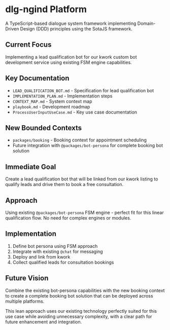 # dlg-ngind Platform

A TypeScript-based dialogue system framework implementing Domain-Driven Design (DDD) principles using the SotaJS framework.

## Current Focus
Implementing a lead qualification bot for our kwork custom bot development service using existing FSM engine capabilities.

## Key Documentation
- `LEAD_QUALIFICATION_BOT.md` - Specification for lead qualification bot
- `IMPLEMENTATION_PLAN.md` - Implementation steps
- `CONTEXT_MAP.md` - System context map
- `playbook.md` - Development roadmap
- `ProcessUserInputUseCase.md` - Key use case documentation

## New Bounded Contexts
- `packages/booking` - Booking context for appointment scheduling
- Future integration with `@packages/bot-persona` for complete booking bot solution

## Immediate Goal
Create a lead qualification bot that will be linked from our kwork listing to qualify leads and drive them to book a free consultation.

## Approach
Using existing `@packages/bot-persona` FSM engine - perfect fit for this linear qualification flow. No need for complex engines or modules.

## Implementation
1. Define bot persona using FSM approach
2. Integrate with existing `@chat` for messaging
3. Deploy and link from kwork
4. Collect qualified leads for consultation bookings

## Future Vision
Combine the existing bot-persona capabilities with the new booking context to create a complete booking bot solution that can be deployed across multiple platforms.

This lean approach uses our existing technology perfectly suited for this use case while avoiding unnecessary complexity, with a clear path for future enhancement and integration.